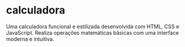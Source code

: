# calculadora
Uma calculadora funcional e estilizada desenvolvida com HTML, CSS e JavaScript. Realiza operações matemáticas básicas com uma interface moderna e intuitiva.
